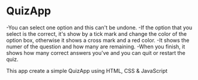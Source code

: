 # QuizApp

-You can select one option and this can't be undone.
-If the option that you select is the correct, it's show by a tick mark and change the color of the option box, otherwise it shows a cross mark and a red color.
-It shows the numer of the question and how many are remaining.
-When you finish, it shows how many correct answers you've and you can quit or restart the quiz.

This app create a simple QuizApp using HTML, CSS &amp; JavaScript
